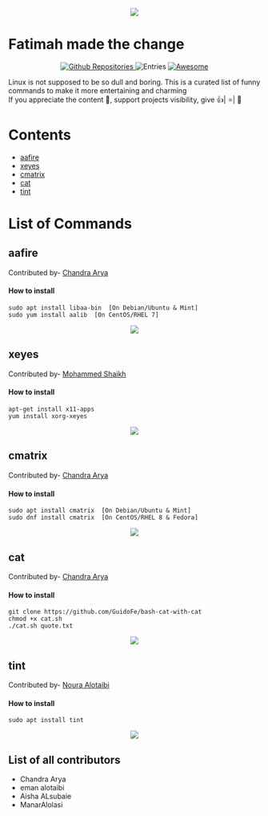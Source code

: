 
<p align="center">
  <img src="https://github.com/chandradeoarya/awesome-linux-commands/blob/master/dancing-linux.gif?raw=true" />
</p>

<h1>Fatimah made the change</h1>


<p align="center">

  <a href="https://github.com/search?q=linux&type=Repositories">
    <img alt="Github Repositories" src="https://img.shields.io/badge/Repos-1-brightgreen.svg" />
  </a>
  <img alt="Entries" src="https://img.shields.io/badge/Items-1-lightgrey.svg" />
  <a href="https://github.com/sindresorhus/awesome">
    <img alt="Awesome" src="https://cdn.rawgit.com/sindresorhus/awesome/d7305f38d29fed78fa85652e3a63e154dd8e8829/media/badge.svg" />
  </a>
</p>

Linux is not supposed to be so dull and boring. This is a curated list of funny commands to make it more entertaining and charming<br>
If you appreciate the content 📖, support projects visibility, give 👍| ⭐| 👏

# Contents <!-- omit in toc -->

<!-- TOC -->

- [aafire](#aafire)
- [xeyes](#xeyes)
- [cmatrix](#cmatrix)
- [cat](#cat)
- [tint](#tint)

<!-- /TOC -->


# List of Commands

## aafire
Contributed by- <a href="https://www.linkedin.com/in/chandradeoarya">Chandra Arya</a>

#### How to install 
```
sudo apt install libaa-bin  [On Debian/Ubuntu & Mint]
sudo yum install aalib  [On CentOS/RHEL 7]
```

<p align="center">
  <img src="https://github.com/chandradeoarya/awesome-linux-commands/blob/master/gifs/aafire.gif?raw=true" />
</p>

## xeyes
Contributed by- <a href="#">Mohammed Shaikh</a>

#### How to install 
```
apt-get install x11-apps
yum install xorg-xeyes
```

<p align="center">
  <img src="https://github.com/chandradeoarya/awesome-linux-commands/blob/master/gifs/xeyes.gif?raw=true" />
</p>


## cmatrix
Contributed by- <a href="https://www.linkedin.com/in/chandradeoarya">Chandra Arya</a>

#### How to install 
```
sudo apt install cmatrix  [On Debian/Ubuntu & Mint]
sudo dnf install cmatrix  [On CentOS/RHEL 8 & Fedora]
```

<p align="center">
  <img src="https://github.com/chandradeoarya/awesome-linux-commands/blob/master/gifs/cmatrix.gif?raw=true" />
</p>

## cat
Contributed by- <a href="https://www.linkedin.com/in/chandradeoarya">Chandra Arya</a>

#### How to install 
```
git clone https://github.com/GuidoFe/bash-cat-with-cat
chmod +x cat.sh
./cat.sh quote.txt
```

<p align="center">
  <img src="https://github.com/chandradeoarya/awesome-linux-commands/blob/master/gifs/cat.gif?raw=true" />
</p>

## tint
Contributed by- <a href="#">Noura Alotaibi</a>

#### How to install 
```
sudo apt install tint
```

<p align="center">
  <img src="https://github.com/chandradeoarya/awesome-linux-commands/blob/master/gifs/tint.gif?raw=true" />
</p>

## List of all contributors
- Chandra Arya
- eman alotaibi
- Aisha ALsubaie
- ManarAlolasi
